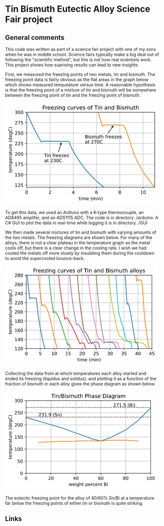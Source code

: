 # Tin Bismuth Eutectic Alloy Science Fair project

## General comments

This code was written as part of a science fair project with one of my sons when he was in middle school. Science fairs typically make a big deal out of following the "scientific method", but this is not how real scientists work. This project shows how suprising results can lead to new insights.

First, we measured the freezing points of two metals, tin and bismuth. The freezing point data is fairly obvious as the flat areas in the graph below which shows measured temputature versus time. A reasonable hypothesis is that the freezing point of a mixture of tin and bismuth will be somewhere between the freezing point of tin and the freezing point of bismuth.

[<img src="./media/freezingSnBi.svg" width="500">]()

To get this data, we used an Ardiuno with a K-type thermocouple, an AD8495 amplifer, and an ADS1115 ADC. The code is in directory ./arduino. A C# GUI to plot the data in real-time while logging it is in directory ./GUI

We then made several mixtures of tin and bismuth with varying amounts of the two metals. The freezing diagrams are shown below. For many of the alloys, there is not a clear plateau in the temperature graph as the metal cools off, but there is a clear change in the cooling rate. I wish we had cooled the metals off more slowly by insulating them during the cooldown to avoid the supercooled bounce-back.

[<img src="./media/freezingSnBiAll.svg" width="500">]()

Collecting the data from at which temperatures each alloy started and ended its freezing (liquidus and solidus), and plotting it as a function of the fraction of bismuth in each alloy gives the phase diagram as shown below. 

[<img src="./media/phaseSnBi.svg" width="500">]()

The eutectic freezing point for the alloy of 40/60% Sn/Bi at a temperature far below the freezing points of either tin or bismuth is quite striking.

## Links
